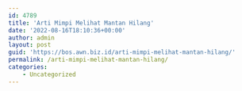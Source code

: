 ```yaml
---
id: 4789
title: 'Arti Mimpi Melihat Mantan Hilang'
date: '2022-08-16T18:10:36+00:00'
author: admin
layout: post
guid: 'https://bos.awn.biz.id/arti-mimpi-melihat-mantan-hilang/'
permalink: /arti-mimpi-melihat-mantan-hilang/
categories:
    - Uncategorized
---
```


